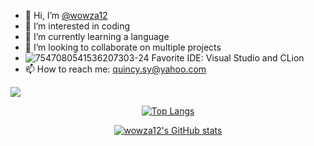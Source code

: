 - 👋 Hi, I’m <a href = "https://github.com/wowza12">@wowza12</a>
- 👀 I’m interested in coding
- 🌱 I’m currently learning a language
- 💞️ I’m looking to collaborate on multiple projects
- ![7547080541536207303-24](https://user-images.githubusercontent.com/82714219/115122491-22032e80-9f86-11eb-8c40-67d247574afc.png) Favorite IDE: Visual Studio and CLion
- 📫 How to reach me: quincy.sy@yahoo.com

![](https://komarev.com/ghpvc/?username=wowza12&color=228B22)

<div align="center">
     <tr>
       <td align="center" style="padding=0;width=50%;">
             
[![Top Langs](https://github-readme-stats.vercel.app/api/top-langs/?username=wowza12)](https://github.com/wowza12)
            
[![wowza12's GitHub stats](https://github-readme-stats.vercel.app/api?username=wowza12)](https://github.com/wowza12)
          </td>

<!---
wowza12/wowza12 is a ✨ special ✨ repository because its `README.md` (this file) appears on your GitHub profile.
You can click the Preview link to take a look at your changes.
--->
